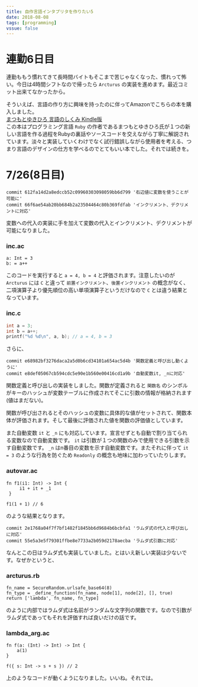 ```yaml
---
title: 自作言語インタプリタを作りたい5
date: 2018-08-08
tags: [programming]
vssue: false
---
```

# 連勤6日目
連勤ももう慣れてきて長時間バイトもそこまで苦じゃなくなった、慣れって怖い。今日は4時間シフトなので帰ったら `Arcturus` の実装を進めます。最近コミット出来てなかったから。  


そういえば、言語の作り方に興味を持ったのに伴ってAmazonでこちらの本を購入しました。  
[まつもとゆきひろ 言語のしくみ Kindle版](https://www.amazon.co.jp/gp/product/B01N7JZXMD/ref=oh_aui_d_detailpage_o02_?ie=UTF8&psc=1)  
この本はプログラミング言語 `Ruby` の作者であるまつもとゆきひろ氏が１つの新しい言語を作る過程をRubyの裏話やソースコードを交えながら丁寧に解説されています。淡々と実装していくわけでなく試行錯誤しながら使用者を考える、つまり言語のデザインの仕方を学べるのでとてもいい本でした。それでは続きを。

# 7/26(8日目)
```
commit 612fa14d2a8edccb52c09960303098059bb6d799 '右辺値に変数を使うことが可能に'
commit 66f6ae54ab20bb684b2a23504464c80b369fdfab 'インクリメント、デクリメントに対応'
```

変数への代入の実装に手を加えて変数の代入とインクリメント、デクリメントが可能になりました。

### inc.ac
```
a: Int = 3
b: = a++
```

このコードを実行すると `a = 4, b = 4` と評価されます。注意したいのが `Arcturus` には `C` と違って `前置インクリメント`、`後置インクリメント` の概念がなく、二項演算子より優先順位の高い単項演算子というだけなので `C` とは違う結果となっています。

### inc.c
```c
int a = 3;
int b = a++;
printf("%d %d\n", a, b); // a = 4, b = 3
```

さらに、

```
commit e68982bf3276daca2a5d0b6cd34101a654ac5d4b '関数定義と呼び出し動くように'
commit e8def05067cb594cdc5e90e1b560e00416cd1a9b '自動変数it, _nに対応'
```

関数定義と呼び出しの実装をしました。関数が定義されると `関数名` のシンボルがキーのハッシュが変数テーブルに作成されてそこに引数の情報が格納されます(値はまだない)。  

関数が呼び出されるとそのハッシュの変数に具体的な値がセットされて、関数本体が評価されます。そして最後に評価された値を関数の評価値としています。  

また自動変数 `it` と `_n` にも対応しています。宣言せずとも自動で割り当てられる変数なので自動変数です。 `it` は引数が１つの関数のみで使用できる引数を示す自動変数です。 `_n` はn番目の変数を示す自動変数です。またそれに伴って `it = 3` のような行為を防ぐため `Readonly` の概念も地味に加わっていたりします。

### autovar.ac
```
fn f1(i1: Int) -> Int {
     i1 + it + _1
 }

f1(1 + 1) // 6
```

のような結果となります。

```
commit 2e1768a04f7f7bf1482f1845bb6d9684b6bcbfa1 'ラムダ式の代入と呼び出しに対応'
commit 55e5a3e5f79301ffbe8e7733a2b059d2178aecba 'ラムダ式引数に対応'
```

なんとこの日はラムダ式も実装していました。とはいえ新しい実装は少ないです。なぜかというと、

### arcturus.rb
```
fn_name = SecureRandom.urlsafe_base64(8)
fn_type = _define_function(fn_name, node[1], node[2], [], true)
return ['lambda', fn_name, fn_type]
```

のように内部ではラムダ式は名前がランダムな文字列の関数です。なので引数がラムダ式であってもそれを評価すれば良いだけの話です。

### lambda_arg.ac
```
fn f(a: (Int) -> Int) -> Int {
    a(1)
}

f({ s: Int -> s + s }) // 2
```

上のようなコードが動くようになりました。いいね。それでは。